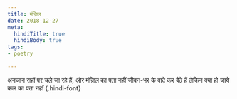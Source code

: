 ```yaml
---
title: मंज़िल
date: 2018-12-27
meta:
  hindiTitle: true
  hindiBody: true
tags:
- poetry

---
```

अनजान राहों पर चले जा रहे हैं,
और मंज़िल का पता नहीं
जीवन-भर के वादे कर बैठे हैं
लेकिन क्या हो जाये कल का पता नहीं
{.hindi-font}
